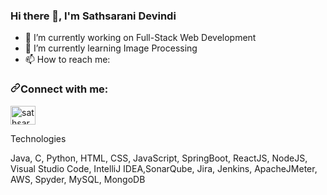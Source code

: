 ### Hi there 👋, I'm Sathsarani Devindi

<!--
**SathsaraniDevindi/SathsaraniDevindi** is a ✨ _special_ ✨ repository because its `README.md` (this file) appears on your GitHub profile.
-->

- 🔭 I’m currently working on Full-Stack Web Development
- 🌱 I’m currently learning Image Processing
- 📫 How to reach me: 

<h3 align="left" dir="auto"><a id="user-content-connect-with-me" class="anchor" aria-hidden="true" href="#connect-with-me"><svg class="octicon octicon-link" viewBox="0 0 16 16" version="1.1" width="16" height="16" aria-hidden="true"><path fill-rule="evenodd" d="M7.775 3.275a.75.75 0 001.06 1.06l1.25-1.25a2 2 0 112.83 2.83l-2.5 2.5a2 2 0 01-2.83 0 .75.75 0 00-1.06 1.06 3.5 3.5 0 004.95 0l2.5-2.5a3.5 3.5 0 00-4.95-4.95l-1.25 1.25zm-4.69 9.64a2 2 0 010-2.83l2.5-2.5a2 2 0 012.83 0 .75.75 0 001.06-1.06 3.5 3.5 0 00-4.95 0l-2.5 2.5a3.5 3.5 0 004.95 4.95l1.25-1.25a.75.75 0 00-1.06-1.06l-1.25 1.25a2 2 0 01-2.83 0z"></path></svg></a>Connect with me:</h3>
<p align="left" dir="auto">
<a href="https://linkedin.com/in/sathsarani-perera/" rel="nofollow"><img align="center" src="https://raw.githubusercontent.com/rahuldkjain/github-profile-readme-generator/master/src/images/icons/Social/linked-in-alt.svg" alt="sathsarani-perera" height="30" width="40" style="max-width: 100%;"></a>
</p>
  
Technologies

Java, C, Python, HTML, CSS, JavaScript, SpringBoot, ReactJS, NodeJS, Visual Studio Code, IntelliJ IDEA,SonarQube, Jira, Jenkins, ApacheJMeter, AWS, Spyder, MySQL, MongoDB



